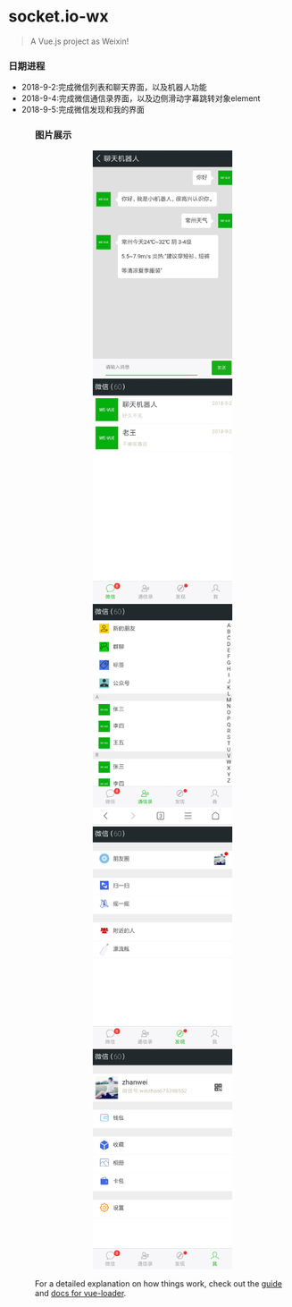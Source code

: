 # socket.io-wx

> A Vue.js project as Weixin!

<h3>日期进程</h3>
<ul>
  <li>2018-9-2:完成微信列表和聊天界面，以及机器人功能</li>
  <li>2018-9-4:完成微信通信录界面，以及边侧滑动字幕跳转对象element</li>
  <li>2018-9-5:完成微信发现和我的界面</li>
<ul>

<h3>图片展示</h3>
<div align=center>
  <img 
       width="250" 
       alt="聊天机器人"
       src="https://github.com/weizhanzhan/Vue_weixin/blob/master/static/imgs/talk.jpg"/>
  <br/>
  <img 
       width="250" 
       alt="聊天列表"
       src="https://github.com/weizhanzhan/Vue_weixin/blob/master/static/imgs/列表.jpg"/>
  <br/>
  <img 
       width="250" 
       alt="通信录"
       src="https://github.com/weizhanzhan/Vue_weixin/blob/master/static/imgs/通信录.jpg"/>
       <br/>
  <img 
       width="250" 
       alt="发现"
       src="https://github.com/weizhanzhan/Vue_weixin/blob/master/static/imgs/发现.jpg"/>
       <br/>
  <img 
       width="250" 
       alt="me"
       src="https://github.com/weizhanzhan/Vue_weixin/blob/master/static/imgs/me.jpg"/>
</div>



For a detailed explanation on how things work, check out the [guide](http://vuejs-templates.github.io/webpack/) and [docs for vue-loader](http://vuejs.github.io/vue-loader).
